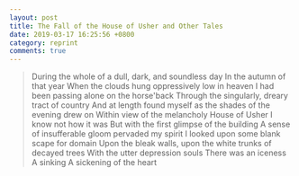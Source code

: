 ```yaml
---
layout: post
title: The Fall of the House of Usher and Other Tales
date: 2019-03-17 16:25:56 +0800
category: reprint
comments: true
---
```


> During the whole of a dull, dark, and soundless day
> In the autumn of that year
> When the clouds hung oppressively low in heaven
> I had been passing alone on the horse'back
> Through the singularly, dreary tract of country
> And at length found myself
> as the shades of the evening drew on
> Within view of the melancholy House of Usher
> I know not how it was
> But with the first glimpse of the building
> A sense of insufferable gloom pervaded my spirit
> I looked upon some blank scape for domain
> Upon the bleak walls, upon the white trunks of decayed trees
> With the utter depression souls
> There was an iceness
> A sinking
> A sickening of the heart

